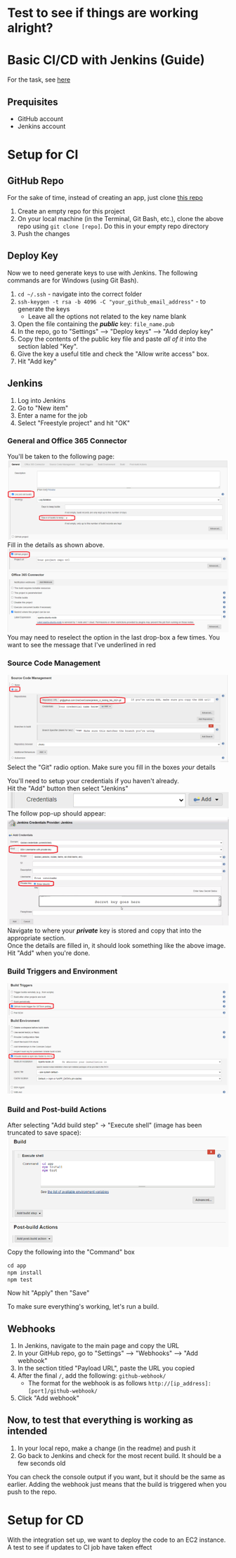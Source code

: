 # Test to see if things are working alright?

# Basic CI/CD with Jenkins (Guide)

For the task, see [here](cicd_task.md)

## Prequisites
- GitHub account
- Jenkins account

# Setup for CI

## GitHub Repo
For the sake of time, instead of creating an app, just clone [this repo](https://github.com/khanmaster/jenkins_ci_testing_feb_2021)
1. Create an empty repo for this project
2. On your local machine (in the Terminal, Git Bash, etc.), clone the above repo using `git clone [repo]`. Do this in your empty repo directory
3. Push the changes

## Deploy Key
Now we to need generate keys to use with Jenkins. The following commands are for Windows (using Git Bash).
1. `cd ~/.ssh` - navigate into the correct folder
2. `ssh-keygen -t rsa -b 4096 -C "your_github_email_address"` - to generate the keys
    - Leave all the options not related to the key name blank
3. Open the file containing the ***public*** key: `file_name.pub`
4. In the repo, go to "Settings" --> "Deploy keys" --> "Add deploy key"
5. Copy the contents of the public key file and paste *all of it* into the section labled "Key".
6. Give the key a useful title and check the "Allow write access" box.
7. Hit "Add key"

## Jenkins
1. Log into Jenkins
2. Go to "New item"
3. Enter a name for the job
4. Select "Freestyle project" and hit "OK"

### General and Office 365 Connector
You'll be taken to the following page:  
![general](./images/jenkins_00.png)  
Fill in the details as shown above.  
![office 365 connector](./images/jenkins_05.png)  
You may need to reselect the option in the last drop-box a few times. You want to see the message that I've underlined in red  
### Source Code Management
![source code management](./images/jenkins_01.png)  
Select the "Git" radio option. Make sure you fill in the boxes *your* details

You'll need to setup your credentials if you haven't already.  
Hit the "Add" button then select "Jenkins"  
![add button example](./images/jenkins_add_button_00.png)  
The follow pop-up should appear:  
![adding credntials](./images/jenkins_04.png)  
Navigate to where your ***private*** key is stored and copy that into the appropriate section.  
Once the details are filled in, it should look something like the above image. Hit "Add" when you're done.  

### Build Triggers and Environment
![build triggers and environment](./images/jenkins_02.png)  

### Build and Post-build Actions
After selecting "Add build step" -> "Execute shell" (image has been truncated to save space):  
![build and post-build](./images/jenkins_03.png)  
Copy the following into the "Command" box
```
cd app
npm install
npm test
```
Now hit "Apply" then "Save"  

To make sure everything's working, let's run a build.

## Webhooks
1. In Jenkins, navigate to the main page and copy the URL
2. In your GitHub repo, go to "Settings" --> "Webhooks" --> "Add webhook"
3. In the section titled "Payload URL", paste the URL you copied
4. After the final `/`, add the following: `github-webhook/`
    - The format for the webhook is as follows `http://[ip_address]:[port]/github-webhook/`
5. Click "Add webhook"

## Now, to test that everything is working as intended
1. In your local repo, make a change (in the readme) and push it
2. Go back to Jenkins and check for the most recent build. It should be a few seconds old  

You can check the console output if you want, but it should be the same as earlier. Adding the webhook just means that the build is triggered when you push to the repo.

# Setup for CD
With the integration set up, we want to deploy the code to an EC2 instance.  
A test to see if updates to CI job have taken effect
